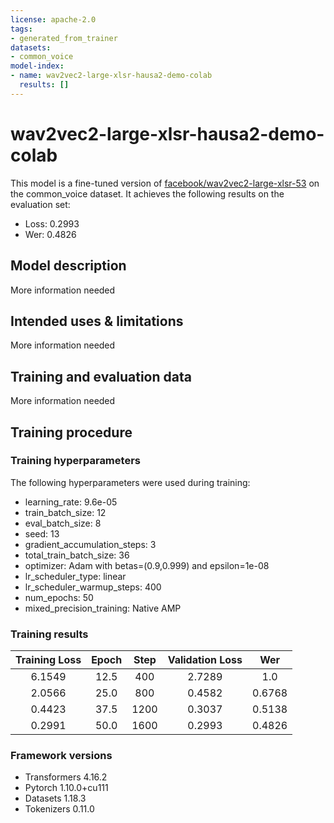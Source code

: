 ```yaml
---
license: apache-2.0
tags:
- generated_from_trainer
datasets:
- common_voice
model-index:
- name: wav2vec2-large-xlsr-hausa2-demo-colab
  results: []
---
```


<!-- This model card has been generated automatically according to the information the Trainer had access to. You
should probably proofread and complete it, then remove this comment. -->

# wav2vec2-large-xlsr-hausa2-demo-colab

This model is a fine-tuned version of [facebook/wav2vec2-large-xlsr-53](https://huggingface.co/facebook/wav2vec2-large-xlsr-53) on the common_voice dataset.
It achieves the following results on the evaluation set:
- Loss: 0.2993
- Wer: 0.4826

## Model description

More information needed

## Intended uses & limitations

More information needed

## Training and evaluation data

More information needed

## Training procedure

### Training hyperparameters

The following hyperparameters were used during training:
- learning_rate: 9.6e-05
- train_batch_size: 12
- eval_batch_size: 8
- seed: 13
- gradient_accumulation_steps: 3
- total_train_batch_size: 36
- optimizer: Adam with betas=(0.9,0.999) and epsilon=1e-08
- lr_scheduler_type: linear
- lr_scheduler_warmup_steps: 400
- num_epochs: 50
- mixed_precision_training: Native AMP

### Training results

| Training Loss | Epoch | Step | Validation Loss | Wer    |
|:-------------:|:-----:|:----:|:---------------:|:------:|
| 6.1549        | 12.5  | 400  | 2.7289          | 1.0    |
| 2.0566        | 25.0  | 800  | 0.4582          | 0.6768 |
| 0.4423        | 37.5  | 1200 | 0.3037          | 0.5138 |
| 0.2991        | 50.0  | 1600 | 0.2993          | 0.4826 |


### Framework versions

- Transformers 4.16.2
- Pytorch 1.10.0+cu111
- Datasets 1.18.3
- Tokenizers 0.11.0
